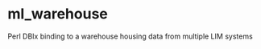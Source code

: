 ml_warehouse
============

Perl DBIx binding to a warehouse housing data from multiple LIM systems 
